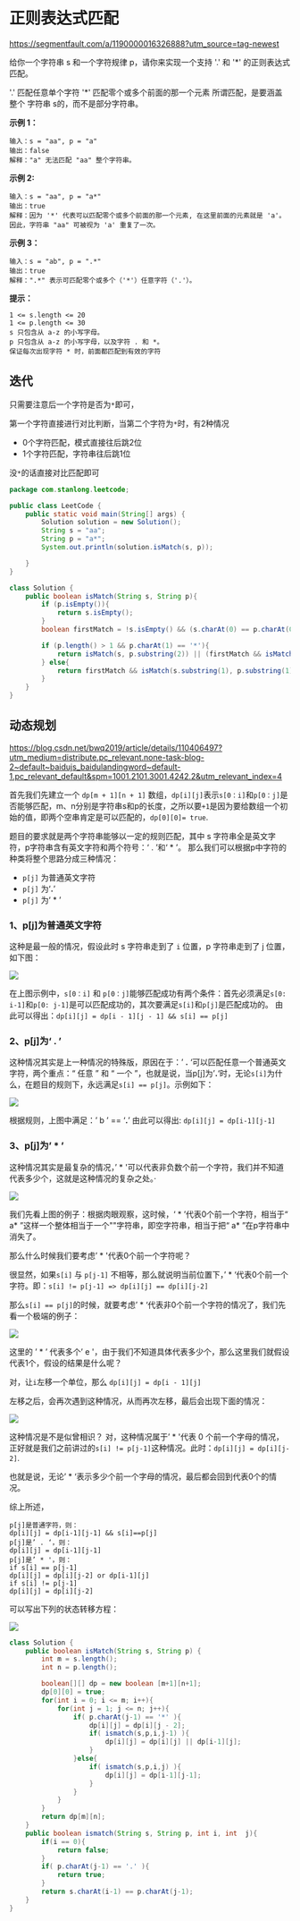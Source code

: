 # 正则表达式匹配

https://segmentfault.com/a/1190000016326888?utm_source=tag-newest

给你一个字符串 s 和一个字符规律 p，请你来实现一个支持 '.' 和 '*' 的正则表达式匹配。

'.' 匹配任意单个字符
'*' 匹配零个或多个前面的那一个元素
所谓匹配，是要涵盖 整个 字符串 s的，而不是部分字符串。

**示例 1：**

```
输入：s = "aa", p = "a"
输出：false
解释："a" 无法匹配 "aa" 整个字符串。
```

**示例 2:**

```
输入：s = "aa", p = "a*"
输出：true
解释：因为 '*' 代表可以匹配零个或多个前面的那一个元素, 在这里前面的元素就是 'a'。因此，字符串 "aa" 可被视为 'a' 重复了一次。
```

**示例 3：**

```
输入：s = "ab", p = ".*"
输出：true
解释：".*" 表示可匹配零个或多个（'*'）任意字符（'.'）。
```

**提示：**

```
1 <= s.length <= 20
1 <= p.length <= 30
s 只包含从 a-z 的小写字母。
p 只包含从 a-z 的小写字母，以及字符 . 和 *。
保证每次出现字符 * 时，前面都匹配到有效的字符
```

## 迭代

只需要注意后一个字符是否为`*`即可， 

第一个字符直接进行对比判断，当第二个字符为`*`时，有2种情况

- 0个字符匹配，模式直接往后跳2位
- 1个字符匹配，字符串往后跳1位

没`*`的话直接对比匹配即可

```java
package com.stanlong.leetcode;

public class LeetCode {
    public static void main(String[] args) {
        Solution solution = new Solution();
        String s = "aa";
        String p = "a*";
        System.out.println(solution.isMatch(s, p));

    }
}

class Solution {
    public boolean isMatch(String s, String p){
        if (p.isEmpty()){
            return s.isEmpty();
        }
        boolean firstMatch = !s.isEmpty() && (s.charAt(0) == p.charAt(0) || p.charAt(0) == '.');

        if (p.length() > 1 && p.charAt(1) == '*'){
            return isMatch(s, p.substring(2)) || (firstMatch && isMatch(s.substring(1), p));
        } else{
            return firstMatch && isMatch(s.substring(1), p.substring(1));
        }
    }
}
```

## 动态规划

https://blog.csdn.net/bwq2019/article/details/110406497?utm_medium=distribute.pc_relevant.none-task-blog-2~default~baidujs_baidulandingword~default-1.pc_relevant_default&spm=1001.2101.3001.4242.2&utm_relevant_index=4

首先我们先建立一个 `dp[m + 1][n + 1]` 数组，`dp[i][j]`表示`s[0：i]`和`p[0：j]`是否能够匹配，m、n分别是字符串s和p的长度，之所以要`+1`是因为要给数组一个初始的值，即两个空串肯定是可以匹配的，`dp[0][0]= true`.

题目的要求就是两个字符串能够以一定的规则匹配，其中 s 字符串全是英文字符，p字符串含有英文字符和两个符号：‘ . ’和‘ * ’。
那么我们可以根据p中字符的种类将整个思路分成三种情况：

- `p[j]` 为普通英文字符
- `p[j]` 为‘**.**’
- `p[j]` 为‘ * ’

### 1、p[j]为普通英文字符

这种是最一般的情况，假设此时 s 字符串走到了 `i` 位置，p 字符串走到了 j 位置，如下图：

![](../doc/01.png)

在上图示例中，`s[0：i]` 和 `p[0：j]`能够匹配成功有两个条件：首先必须满足`s[0: i-1]`和`p[0: j-1]`是可以匹配成功的，其次要满足`s[i]`和`p[j]`是匹配成功的。
由此可以得出：`dp[i][j] = dp[i - 1][j - 1] && s[i] == p[j]`

### 2、p[j]为‘ **.** ’

这种情况其实是上一种情况的特殊版，原因在于：’ **.** ‘可以匹配任意一个普通英文字符，两个重点：“ 任意 ” 和 “ 一个 ”，也就是说，当p[j]为’**.**‘时，无论`s[i]`为什么，在题目的规则下，永远满足`s[i] == p[j]`。示例如下：

![](../doc/02.png)

根据规则，上图中满足：’ b ’ == ‘**.**’
由此可以得出: `dp[i][j] = dp[i-1][j-1]`

### 3、p[j]为’ * ’

这种情况其实是最复杂的情况，’ * '可以代表非负数个前一个字符，我们并不知道代表多少个，这就是这种情况的复杂之处。·

![](../doc/03.png)

我们先看上图的例子：根据肉眼观察，这时候，‘ * ’代表0个前一个字符，相当于“ a* ”这样一个整体相当于一个""字符串，即空字符串，相当于把“ a* ”在p字符串中消失了。

那么什么时候我们要考虑’ * '代表0个前一个字符呢？

很显然，如果`s[i]` 与 `p[j-1]` 不相等，那么就说明当前位置下，’ * ‘代表0个前一个字符。即：`s[i] != p[j-1] => dp[i][j] == dp[i][j-2]`

那么`s[i] == p[j]`的时候，就要考虑’ * ‘代表非0个前一个字符的情况了，我们先看一个极端的例子：

![](../doc/04.png)

这里的 ’ * ’ 代表多个’ e '，由于我们不知道具体代表多少个，那么这里我们就假设代表1个，假设的结果是什么呢？

对，让` i `左移一个单位，那么 `dp[i][j] = dp[i - 1][j]`

左移之后，会再次遇到这种情况，从而再次左移，最后会出现下面的情况：

![](../doc/05.png)

这种情况是不是似曾相识？
对，这种情况属于’ * '代表 0 个前一个字母的情况，正好就是我们之前讲过的`s[i] != p[j-1]`这种情况。此时：`dp[i][j] = dp[i][j-2]`.

也就是说，无论’ * ‘表示多少个前一个字母的情况，最后都会回到代表0个的情况。

综上所述，

```
p[j]是普通字符，则：
dp[i][j] = dp[i-1][j-1] && s[i]==p[j]
p[j]是’ . ‘，则：
dp[i][j] = dp[i-1][j-1]
p[j]是’ * '，则：
if s[i] == p[j-1]
dp[i][j] = dp[i][j-2] or dp[i-1][j]
if s[i] != p[j-1]
dp[i][j] = dp[i][j-2]
```

可以写出下列的状态转移方程：

![](../doc/06.png)

```java
class Solution {
    public boolean isMatch(String s, String p) {
        int m = s.length();
        int n = p.length();

        boolean[][] dp = new boolean [m+1][n+1];
        dp[0][0] = true;
        for(int i = 0; i <= m; i++){
            for(int j = 1; j <= n; j++){
                if( p.charAt(j-1) == '*' ){
                    dp[i][j] = dp[i][j - 2];
                    if( ismatch(s,p,i,j-1) ){
                        dp[i][j] = dp[i][j] || dp[i-1][j];
                    }
                }else{
                    if( ismatch(s,p,i,j) ){
                        dp[i][j] = dp[i-1][j-1];
                    }
                }
            }
        }
        return dp[m][n];
    }
    public boolean ismatch(String s, String p, int i, int  j){
        if(i == 0){
            return false;
        }
        if( p.charAt(j-1) == '.' ){
            return true;
        }
        return s.charAt(i-1) == p.charAt(j-1);
    }
}
```

